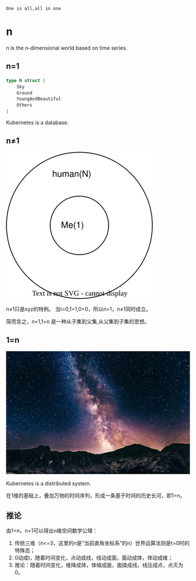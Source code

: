     One is all,all in one
    
# n

n is the n-dimensional world based on time series.

## n=1

```go
type N struct {
	Sky
	Ground
	YoungAndBeautiful 
	Others
}
```

Kubernetes is a database.


## n≠1

![image](1=N.svg)

n≠1只是xyz的特例。
当t=0,1=1,0=0，所以n=1，n≠1同时成立。

简而言之，n=1,1=n 是一种从子集到父集,从父集到子集的思想。

## 1=n

![image](n.webp)

Kubernetes is a distributed system.

在1维的基础上，叠加万物的时间序列，形成一条基于时间的历史长河，即1=n。

## 推论

由1=n，n=1可以得出n维空间数学公理：
1. 传统三维（n<=3，这里的n是“当前直角坐标系”的n）世界运算法则是t=0时的特殊态；
1. 0动成t，随着时间变化，点动成线，线动成面，面动成体，体动成维；
1. 推论：随着时间变化，维降成体，体缩成面，面揉成线，线压成点，点灭为0。
